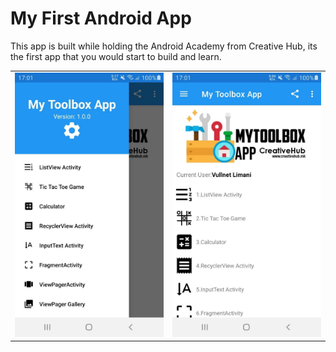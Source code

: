 My First Android App
==============

<p>This app is built while holding the Android Academy from Creative Hub, its the first app that you would start to build and learn.</p>

<table>
  <tr>
    <td><img src='https://github.com/Android-Academy/1_AC_MyFirstAndroidApp/blob/master/assets/1.jpg'></td>
    <td><img src='https://github.com/Android-Academy/1_AC_MyFirstAndroidApp/blob/master/assets/2.jpg'></td>
  </tr>
</table>

